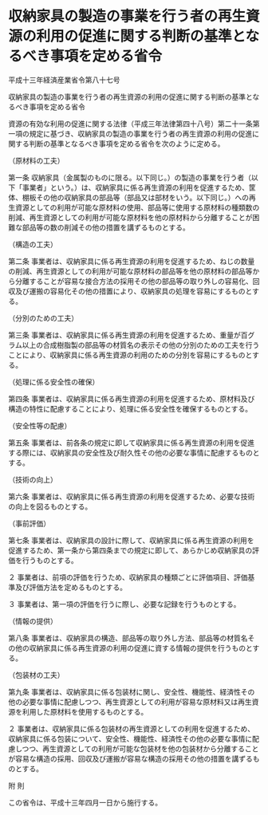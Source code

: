 # 収納家具の製造の事業を行う者の再生資源の利用の促進に関する判断の基準となるべき事項を定める省令

平成十三年経済産業省令第八十七号

収納家具の製造の事業を行う者の再生資源の利用の促進に関する判断の基準となるべき事項を定める省令

資源の有効な利用の促進に関する法律（平成三年法律第四十八号）第二十一条第一項の規定に基づき、収納家具の製造の事業を行う者の再生資源の利用の促進に関する判断の基準となるべき事項を定める省令を次のように定める。

（原材料の工夫）

第一条 収納家具（金属製のものに限る。以下同じ。）の製造の事業を行う者（以下「事業者」という。）は、収納家具に係る再生資源の利用を促進するため、筐体、棚板その他の収納家具の部品等（部品又は部材をいう。以下同じ。）への再生資源としての利用が可能な原材料の使用、部品等に使用する原材料の種類数の削減、再生資源としての利用が可能な原材料を他の原材料から分離することが困難な部品等の数の削減その他の措置を講ずるものとする。

（構造の工夫）

第二条 事業者は、収納家具に係る再生資源の利用を促進するため、ねじの数量の削減、再生資源としての利用が可能な原材料の部品等を他の原材料の部品等から分離することが容易な接合方法の採用その他の部品等の取り外しの容易化、回収及び運搬の容易化その他の措置により、収納家具の処理を容易にするものとする。

（分別のための工夫）

第三条 事業者は、収納家具に係る再生資源の利用を促進するため、重量が百グラム以上の合成樹脂製の部品等の材質名の表示その他の分別のための工夫を行うことにより、収納家具に係る再生資源の利用のための分別を容易にするものとする。

（処理に係る安全性の確保）

第四条 事業者は、収納家具に係る再生資源の利用を促進するため、原材料及び構造の特性に配慮することにより、処理に係る安全性を確保するものとする。

（安全性等の配慮）

第五条 事業者は、前各条の規定に即して収納家具に係る再生資源の利用を促進する際には、収納家具の安全性及び耐久性その他の必要な事情に配慮するものとする。

（技術の向上）

第六条 事業者は、収納家具に係る再生資源の利用を促進するため、必要な技術の向上を図るものとする。

（事前評価）

第七条 事業者は、収納家具の設計に際して、収納家具に係る再生資源の利用を促進するため、第一条から第四条までの規定に即して、あらかじめ収納家具の評価を行うものとする。

２ 事業者は、前項の評価を行うため、収納家具の種類ごとに評価項目、評価基準及び評価方法を定めるものとする。

３ 事業者は、第一項の評価を行うに際し、必要な記録を行うものとする。

（情報の提供）

第八条 事業者は、収納家具の構造、部品等の取り外し方法、部品等の材質名その他の収納家具に係る再生資源の利用の促進に資する情報の提供を行うものとする。

（包装材の工夫）

第九条 事業者は、収納家具に係る包装材に関し、安全性、機能性、経済性その他の必要な事情に配慮しつつ、再生資源としての利用が容易な原材料又は再生資源を利用した原材料を使用するものとする。

２ 事業者は、収納家具に係る包装材の再生資源としての利用を促進するため、収納家具に係る包装について、安全性、機能性、経済性その他の必要な事情に配慮しつつ、再生資源としての利用が可能な包装材を他の包装材から分離することが容易な構造の採用、回収及び運搬が容易な構造の採用その他の措置を講ずるものとする。

附 則

この省令は、平成十三年四月一日から施行する。

